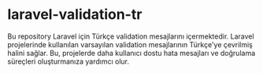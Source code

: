 # laravel-validation-tr
Bu repository Laravel için Türkçe validation mesajlarını içermektedir. Laravel projelerinde kullanılan varsayılan validation mesajlarının Türkçe'ye çevrilmiş halini sağlar. Bu, projelerde daha kullanıcı dostu hata mesajları ve doğrulama süreçleri oluşturmanıza yardımcı olur.

